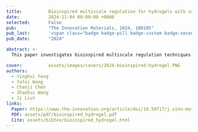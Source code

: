 ```yaml
---
title:          Bioinspired multiscale regulation for hydrogels with superior mechanics
date:           2024-11-04 00:00:00 +0800
selected:       False
pub:            "The Innovation Materials, 2024, 100105"
pub_last:       '<span class="badge badge-pill badge-custom badge-secondary">Journal</span>'
pub_date:       "2024"

abstract: >-
  This paper investigates bioinspired multiscale regulation techniques for hydrogels, focusing on their superior mechanical properties and potential applications in material science and engineering.

cover:          assets/images/covers/2024-bioinspired-hydrogel.PNG
authors:
  - Yinghui Feng
  - Yafei Wang
  - Chaoji Chen
  - Zhaohui Wang
  - Ji Liu†
links:
  Paper: https://www.the-innovation.org/article/doi/10.59717/j.xinn-mater.2024.100105
  PDF: assets/pdf/bioinspired_hydrogel.pdf
  Cite: assets/bibtex/bioinspired_hydrogel.html
---
```

